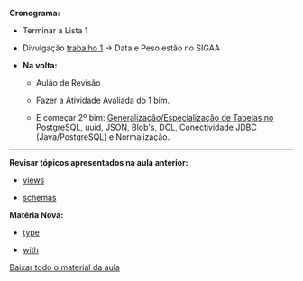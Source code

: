 **Cronograma:**

* Terminar a Lista 1

* Divulgação [trabalho 1](https://github.com/IgorAvilaPereira/iobd2025_1sem/blob/main/trabalhos/trabalho1.md) -> Data e Peso estão no SIGAA

* **Na volta:**

    * Aulão de Revisão
    
    * Fazer a Atividade Avaliada do 1 bim.
    
     * E começar 2º bim:  [Generalização/Especialização de Tabelas no PostgreSQL](https://github.com/IgorAvilaPereira/iobd2025_1sem/blob/main/dicas/dicas.md#heran%C3%A7a-especializa%C3%A7%C3%A3ogeneraliza%C3%A7%C3%A3o-de-tabelas-no-postgresql), uuid, JSON, Blob's, DCL, Conectividade JDBC (Java/PostgreSQL) e Normalização.

***

**Revisar tópicos apresentados na aula anterior:**

* [views](https://github.com/IgorAvilaPereira/iobd2025_1sem/blob/main/dicas/dicas.md#views)

* [schemas](https://github.com/IgorAvilaPereira/iobd2025_1sem/blob/main/dicas/dicas.md#schema)

**Matéria Nova:**

* [type](https://github.com/IgorAvilaPereira/iobd2025_1sem/blob/main/dicas/dicas.md#type)

* [with](https://github.com/IgorAvilaPereira/iobd2025_1sem/blob/main/dicas/dicas.md#with)

 



[Baixar todo o material da aula](https://download-directory.github.io/?url=http://github.com/IgorAvilaPereira/iobd2025_1sem/tree/main/./5_aula)
